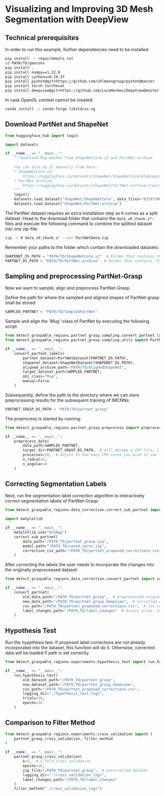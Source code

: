 # Visualizing and Improving 3D Mesh Segmentation with DeepView

## Technical prerequisites

In order to run this example, further dependencies need to be installed:

```bash
pip install -r requirements.txt
cd PATH/TO/geoconv
pip install .
pip install numpy==1.22.0
pip install cython==0.29.37
pip install pyshot@git+https://github.com/uhlmanngroup/pyshot@master
pip install torch torcheval
pip install deepview@git+https://github.com/LucaHermes/DeepView@master
```

In case OpenGL context cannot be created:
```bash
conda install -c conda-forge libstdcxx-ng
```

## Download PartNet and ShapeNet

```python
from huggingface_hub import login

import datasets

if __name__ == "__main__":
    """Download Mug-meshes from ShapeNetCore.v2 and PartNet-archive
    
    You can also do it manually from here:
    * ShapeNetCore.v2:
        https://huggingface.co/datasets/ShapeNet/ShapeNetCore/blob/main/03797390.zip
    * PartNet-archive:
        https://huggingface.co/datasets/ShapeNet/PartNet-archive/tree/main
    """
    login()
    datasets.load_dataset("ShapeNet/ShapeNetCore", data_files="03797390.zip")
    datasets.load_dataset("ShapeNet/PartNet-archive")
```

The PartNet dataset requires an extra installation step as it comes as a split dataset.
Head to the download folder that contains the `data_v0_chunk.z*`-files and execute the following command to combine the splitted dataset into one zip-file:

```bash
zip -s 0 data_v0_chunk.z* --out PartNetData.zip
```

Remember your paths to the folder which contain the downloaded datasets:
```python
SHAPENET_DS_PATH = "PATH/TO/ShapeNetCore.v2"  # Folder that contains the synset zip-files
PARTNET_DS_PATH = "PATH/TO/PartNet-archive"  # Folder that contains 'PartNetData.zip'
```

## Sampling and preprocessing PartNet-Grasp

Now we want to sample, align and preprocess PartNet-Grasp.

Define the path for where the sampled and aligned shapes of PartNet-grasp shall be stored:
```python
SAMPLED_PARTNET = "PATH/TO/SampledPartNet"
```

Sample and align the *'Mug'*-class of PartNet by executing the following script:
```python
from detect_graspable_regions.partnet_grasp.sampling.convert_partnet_labels import convert_partnet_labels
from detect_graspable_regions.partnet_grasp.sampling.utils import PartNetDataset, ShapeNetDataset

if __name__ == '__main__':
    convert_partnet_labels(
        partnet_dataset=PartNetDataset(PARTNET_DS_PATH),
        shapenet_dataset=ShapeNetDataset(SHAPENET_DS_PATH),
        aligned_archive_path="PATH/TO/AlignedShapeNet",
        target_dataset_path=SAMPLED_PARTNET,
        obj_class="Mug",
        manual=False
    )
```

Subsequently, define the path to the directory where we can store preprocessing results for the subsequent training of 
IMCNNs:
```python
PARTNET_GRASP_DS_PATH = "PATH/TO/partnet_grasp"
```

The preprocess is started by running:
```python
from detect_graspable_regions.partnet_grasp.preprocess import preprocess_data

if __name__ == '__main__':
    preprocess_data(
        data_path=SAMPLED_PARTNET,
        target_dir=PARTNET_GRASP_DS_PATH,  # will become a ZIP-file, i.e. 'partnet_grasp.zip'
        processes=10,  # Adjust to how many CPU-cores you wish to use for preprocess
        n_radial=5,
        n_angular=8
    )
```

## Correcting Segmentation Labels

Next, run the segmentation label correction algorithm to interactively
correct segmentation labels of PartNet-Grasp:

```python
from detect_graspable_regions.data_correction.correct_sub_partnet import correct_sub_partnet

import matplotlib

if __name__ == "__main__":
    matplotlib.use("Qt5Agg")
    correct_sub_partnet(
        data_path="/PATH_TO/partnet_grasp.zip",
        model_path="/PATH_TO/saved_imcnn.zip",
        correction_csv_path="/PATH_TO/partnet_proposed_corrections.csv"
    )
```

After correcting the labels the user needs to incorporate the changes into the originally
preprocessed dataset:

```python
from detect_graspable_regions.data_correction.convert_partnet import convert_partnet

if __name__ == "__main__":
    convert_partnet(
        old_data_path="/PATH_TO/partnet_grasp",  # preprocessed original dataset (uncorrected)
        new_data_path="/PATH_TO/partnet_grasp_deepview",  # corrected dataset
        csv_path="/PATH_TO/partnet_proposed_corrections.csv",  # csv containing corrections
        label_changes_path="/PATH_TO/label_changes"  # binary array, telling whether label of vertex 'i' has changed
    )
```

## Hypothesis Test

Run the hypothesis test. If proposed label corrections are not already incorporated into the dataset,
this function will do it. Otherwise, corrected data will be loaded if path is set correctly.

```python
from detect_graspable_regions.experiments.hypothesis_test import run_hypothesis_test

if __name__ == "__main__":
    run_hypothesis_test(
        old_dataset_path="/PATH_TO/partnet_grasp",
        new_dataset_path="/PATH_TO/partnet_grasp_deepview",
        csv_path="/PATH_TO/partnet_proposed_corrections.csv",
        logging_dir="./hypothesis_test_logs",
        trials=30,
        epochs=10
    )
```

## Comparison to Filter Method

```python
from detect_graspable_regions.experiments.cross_validation import (
    partnet_grasp_cross_validation, filter_method
)

if __name__ == "__main__":
    partnet_grasp_cross_validation(
        k=5,  # 5-fold cross validation
        epochs=10,
        zip_file="/PATH_TO/partnet_grasp",  # uncorrected dataset
        logging_dir="./cross_validation_logs",
        label_changes_path="/PATH_TO/label_changes"
    )
    filter_method("./cross_validation_logs")
```